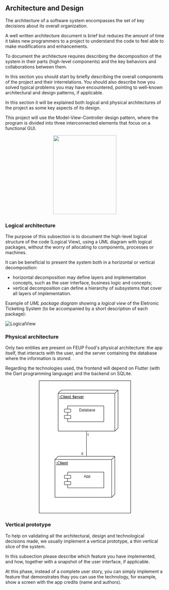 
## Architecture and Design
The architecture of a software system encompasses the set of key decisions about its overall organization. 

A well written architecture document is brief but reduces the amount of time it takes new programmers to a project to understand the code to feel able to make modifications and enhancements.

To document the architecture requires describing the decomposition of the system in their parts (high-level components) and the key behaviors and collaborations between them. 

In this section you should start by briefly describing the overall components of the project and their interrelations. You should also describe how you solved typical problems you may have encountered, pointing to well-known architectural and design patterns, if applicable.

In this section it will be explained both logical and physical architectures of the project as some key aspects of its design.

This project will use the Model-View-Controller design pattern, where the program is divided into three interconnected elements that focus on a functional GUI.

<p align = "center"> <img src="https://upload.wikimedia.org/wikipedia/commons/thumb/a/a0/MVC-Process.svg/1200px-MVC-Process.svg.png" 
     width="200" 
     height="250" /> </p>
     
### Logical architecture
The purpose of this subsection is to document the high-level logical structure of the code (Logical View), using a UML diagram with logical packages, without the worry of allocating to components, processes or machines.

It can be beneficial to present the system both in a horizontal or vertical decomposition:
* horizontal decomposition may define layers and implementation concepts, such as the user interface, business logic and concepts; 
* vertical decomposition can define a hierarchy of subsystems that cover all layers of implementation.

Example of _UML package diagram_ showing a _logical view_ of the Eletronic Ticketing System (to be accompanied by a short description of each package):

![LogicalView](https://user-images.githubusercontent.com/9655877/160585416-b1278ad7-18d7-463c-b8c6-afa4f7ac7639.png)

### Physical architecture
Only two entities are present on FEUP Food's physical architecture: the app itself, that interacts with the user, and the server containing the database where the information is stored.

Regarding the technologies used, the frontend will depend on Flutter (with the Dart programming language) and the backend on SQLite.

<p align="center" justify="center"><img src="../images/PhysicalArch.png"/></p>



### Vertical prototype
To help on validating all the architectural, design and technological decisions made, we usually implement a vertical prototype, a thin vertical slice of the system.

In this subsection please describe which feature you have implemented, and how, together with a snapshot of the user interface, if applicable.

At this phase, instead of a complete user story, you can simply implement a feature that demonstrates thay you can use the technology, for example, show a screen with the app credits (name and authors).
